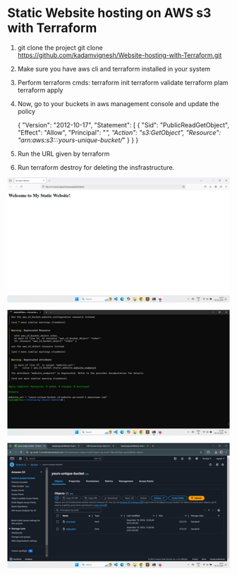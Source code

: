 <h1>Static Website hosting on AWS s3 with Terraform</h1> 

1. git clone the project
   git clone https://github.com/kadamvignesh/Website-hosting-with-Terraform.git

2. Make sure you have aws cli and terraform installed in your system

3. Perform terraform cmds:
    terraform init   terraform validate   terraform plam   terraform apply

4. Now, go to your buckets in aws management console and update the policy


     {
     "Version": "2012-10-17",
    "Statement": [
        {
            "Sid": "PublicReadGetObject",
            "Effect": "Allow",
            "Principal": "*",
            "Action": "s3:GetObject",
            "Resource": "arn:aws:s3:::yours-unique-bucket/*"
         }
      }
   }

5. Run the URL given by terraform

6. Run terraform destroy for deleting the insfrastructure.

![image alt](https://github.com/kadamvignesh/Website-hosting-with-Terraform/blob/main/Screenshot%20(142).png?raw=true)


![image alt](https://github.com/kadamvignesh/Website-hosting-with-Terraform/blob/main/Screenshot%20(144).png?raw=true)



![image alt](https://github.com/kadamvignesh/Website-hosting-with-Terraform/blob/main/Screenshot%20(145).png?raw=true)
